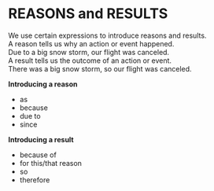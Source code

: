 # REASONS and RESULTS
We use certain expressions to introduce reasons and results.<br>
A reason tells us why an action or event happened.<br>
Due to a big snow storm, our flight was canceled.<br>
A result tells us the outcome of an action or event.<br>
There was a big snow storm, so our flight was canceled.

**Introducing a reason**
- as
- because
- due to
- since

**Introducing a result**
- because of
- for this/that reason
- so
- therefore
